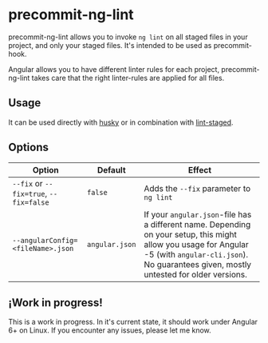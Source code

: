 # precommit-ng-lint

precommit-ng-lint allows you to invoke `ng lint` on all staged files in your project, and only your staged files. 
It's intended to be used as precommit-hook.

Angular allows you to have different linter rules for each project, precommit-ng-lint takes care that the right linter-rules are applied for all files.

## Usage
It can be used directly with [husky](https://github.com/typicode/husky) or in combination with [lint-staged](https://github.com/okonet/lint-staged).

## Options

| Option  |Default | Effect |
| ------------- |----------| ------------- |
| `--fix` or `--fix=true`, `--fix=false`   | `false` | Adds the `--fix` parameter to `ng lint`  |
| `--angularConfig=<fileName>.json`  | `angular.json` | If your `angular.json`-file has a different name. Depending on your setup, this might allow you usage for Angular -5 (with `angular-cli.json`). No guarantees given, mostly untested for older versions.  |

## ¡Work in progress! 
This is a work in progress. In it's current state, it should work under Angular 6+ on Linux. 
If you encounter any issues, please let me know.

